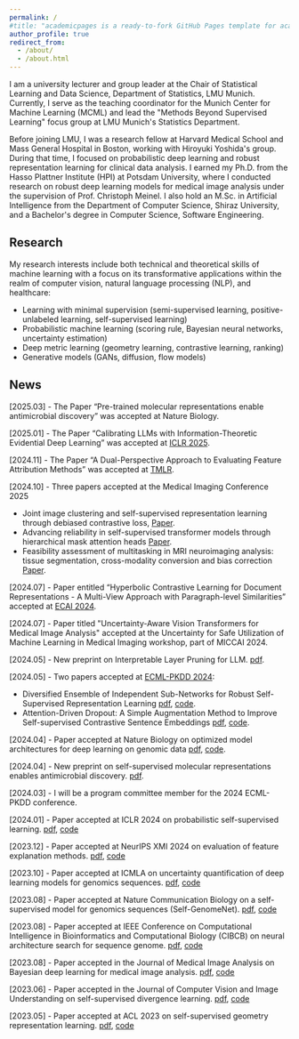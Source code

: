 ```yaml
---
permalink: /
#title: "academicpages is a ready-to-fork GitHub Pages template for academic personal websites"
author_profile: true
redirect_from: 
  - /about/
  - /about.html
---
```


I am a university lecturer and group leader at the Chair of Statistical Learning and Data Science, Department of Statistics, LMU Munich. Currently, I serve as the teaching coordinator for the Munich Center for Machine Learning (MCML) and lead the "Methods Beyond Supervised Learning" focus group at LMU Munich's Statistics Department.

Before joining LMU, I was a research fellow at Harvard Medical School and Mass General Hospital in Boston, working with Hiroyuki Yoshida's group. During that time, I focused on probabilistic deep learning and robust representation learning for clinical data analysis. I earned my Ph.D. from the Hasso Plattner Institute (HPI) at Potsdam University, where I conducted research on robust deep learning models for medical image analysis under the supervision of Prof. Christoph Meinel. I also hold an M.Sc. in Artificial Intelligence from the Department of Computer Science, Shiraz University, and a Bachelor's degree in Computer Science, Software Engineering.



Research
------
My research interests include both technical and theoretical skills of machine learning with a focus on its transformative applications within the realm of computer vision, natural language processing (NLP), and healthcare:

* Learning with minimal supervision (semi-supervised learning, positive-unlabeled learning, self-supervised learning)
* Probabilistic machine learning (scoring rule, Bayesian neural networks, uncertainty estimation)
* Deep metric learning (geometry learning, contrastive learning, ranking)
* Generative models (GANs, diffusion, flow models)



News
------
[2025.03] - The Paper “Pre-trained molecular representations enable antimicrobial discovery” was accepted at Nature Biology.

[2025.01] - The Paper “Calibrating LLMs with Information-Theoretic Evidential Deep Learning” was accepted at [ICLR 2025](https://openreview.net/forum?id=YcML3rJl0N).

[2024.11] - The Paper “A Dual-Perspective Approach to Evaluating Feature Attribution Methods” was accepted at [TMLR](https://openreview.net/forum?id=znlTP5RLur&referrer=%5BAuthor%20Console%5D(%2Fgroup%3Fid%3DTMLR%2FAuthors%23your-submissions)).

[2024.10] - Three papers accepted at the Medical Imaging Conference 2025
* Joint image clustering and self-supervised representation learning through debiased contrastive loss, [Paper](https://spie.org/medical-imaging/presentation/Joint-image-clustering-and-self-supervised-representation-learning-through-debiased/13406-39).
* Advancing reliability in self-supervised transformer models through hierarchical mask attention heads [Paper](https://spie.org/medical-imaging/presentation/Advancing-reliability-in-self-supervised-transformer-models-through-hierarchical-mask/13406-22).
* Feasibility assessment of multitasking in MRI neuroimaging analysis: tissue segmentation, cross-modality conversion and bias correction [Paper](https://spie.org/medical-imaging/presentation/Feasibility-assessment-of-multitasking-in-MRI-neuroimaging-analysis--tissue/13410-69).

[2024.07] - Paper entitled “Hyperbolic Contrastive Learning for Document Representations - A Multi-View Approach with Paragraph-level Similarities” accepted at [ECAI 2024](https://www.ecai2024.eu/).

[2024.07] - Paper titled "Uncertainty-Aware Vision Transformers for Medical Image Analysis" accepted at the Uncertainty for Safe Utilization of Machine Learning in Medical Imaging workshop, part of MICCAI 2024.

[2024.05] - New preprint on Interpretable Layer Pruning for LLM. [pdf](https://arxiv.org/abs/2405.18218).

[2024.05] - Two papers accepted at [ECML-PKDD 2024](https://ecmlpkdd.org/2024/):
* Diversified Ensemble of Independent Sub-Networks for Robust Self-Supervised Representation Learning [pdf](https://arxiv.org/abs/2308.14705), [code](https://github.com/amirvhd/Uncertainty_aware_SSL).
* Attention-Driven Dropout: A Simple Augmentation Method to Improve Self-supervised Contrastive Sentence Embeddings [pdf](), [code](https://github.com/fstermann/attention-driven-dropout).

[2024.04] - Paper accepted at Nature Biology on optimized model architectures for deep learning on genomic data [pdf](https://www.nature.com/articles/s42003-024-06161-1), [code](https://github.com/GenomeNet/Architect).

[2024.04] - New preprint on self-supervised molecular representations enables antimicrobial discovery. [pdf](https://www.biorxiv.org/content/10.1101/2024.03.11.584456v2.abstract).

[2024.03] - I will be a program committee member for the 2024 ECML-PKDD conference. 

[2024.01] - Paper accepted at ICLR 2024 on probabilistic self-supervised learning. [pdf](https://openreview.net/forum?id=skcTCdJz0f), [code](https://github.com/amirvhd/SSL-sore-rule)

[2023.12] - Paper accepted at NeurIPS XMI 2024 on evaluation of feature explanation methods. [pdf](), [code]()

[2023.10] - Paper accepted at ICMLA on uncertainty quantification of deep learning models for genomics sequences. [pdf](https://ieeexplore.ieee.org/abstract/document/10459803), [code]()

[2023.08] - Paper accepted at Nature Communication Biology on a self-supervised model for genomics sequences (Self-GenomeNet). [pdf](https://www.nature.com/articles/s42003-023-05310-2), [code](https://github.com/GenomeNet/Self-GenomeNet)

[2023.08] - Paper accepted at IEEE Conference on Computational Intelligence in Bioinformatics and Computational Biology (CIBCB) on neural architecture search for sequence genome. [pdf](), [code]()

[2023.08] - Paper accepted in the Journal of Medical Image Analysis on Bayesian deep learning for medical image analysis. [pdf](), [code]()

[2023.06] - Paper accepted in the Journal of Computer Vision and Image Understanding on self-supervised divergence learning. [pdf](), [code]()

[2023.05] - Paper accepted at ACL 2023 on self-supervised geometry representation learning. [pdf](), [code]()


